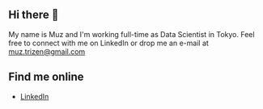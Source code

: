 ## Hi there 👋
My name is Muz and I'm working full-time as Data Scientist in Tokyo. 
Feel free to connect with me on LinkedIn or drop me an e-mail at muz.trizen@gmail.com

## Find me online
- [LinkedIn](https://www.linkedin.com/in/ahmad-muzaffar-baharudin-970698124/)
